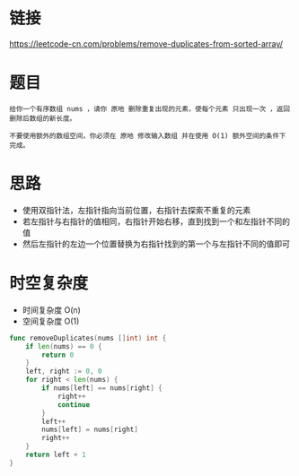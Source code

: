 # 链接
https://leetcode-cn.com/problems/remove-duplicates-from-sorted-array/
# 题目
```
给你一个有序数组 nums ，请你 原地 删除重复出现的元素，使每个元素 只出现一次 ，返回删除后数组的新长度。

不要使用额外的数组空间，你必须在 原地 修改输入数组 并在使用 O(1) 额外空间的条件下完成。
```
# 思路
- 使用双指针法，左指针指向当前位置，右指针去探索不重复的元素
- 若左指针与右指针的值相同，右指针开始右移，直到找到一个和左指针不同的值
- 然后左指针的左边一个位置替换为右指针找到的第一个与左指针不同的值即可
# 时空复杂度
- 时间复杂度
O(n)
- 空间复杂度
O(1)

```go
func removeDuplicates(nums []int) int {
    if len(nums) == 0 {
        return 0
    }
    left, right := 0, 0
    for right < len(nums) {
        if nums[left] == nums[right] {
            right++
            continue
        } 
        left++
        nums[left] = nums[right]
        right++
    }
    return left + 1
}
```
